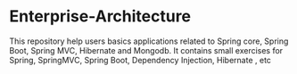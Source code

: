 # Enterprise-Architecture
This repository help users basics applications related to Spring core, Spring Boot, Spring MVC, Hibernate and Mongodb.
It contains small exercises for Spring, SpringMVC, Spring Boot, Dependency Injection, Hibernate , etc
